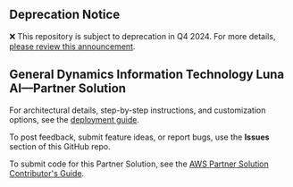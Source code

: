 ## Deprecation Notice

:x: This repository is subject to deprecation in Q4 2024. For more details, [please review this announcement](https://github.com/aws-ia/.announcements/issues/1). 



## General Dynamics Information Technology Luna AI—Partner Solution


For architectural details, step-by-step instructions, and customization options, see the [deployment guide](https://fwd.aws/bD8Jq?).

To post feedback, submit feature ideas, or report bugs, use the **Issues** section of this GitHub repo.

To submit code for this Partner Solution, see the [AWS Partner Solution Contributor's Guide](https://fwd.aws/NwqYA?).
